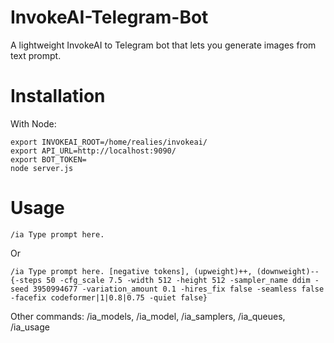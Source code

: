 # InvokeAI-Telegram-Bot

A lightweight InvokeAI to Telegram bot that lets you generate images from text prompt.

# Installation

With Node:
```
export INVOKEAI_ROOT=/home/realies/invokeai/
export API_URL=http://localhost:9090/
export BOT_TOKEN=
node server.js
```

# Usage
```
/ia Type prompt here.
```

Or

```
/ia Type prompt here. [negative tokens], (upweight)++, (downweight)-- {-steps 50 -cfg_scale 7.5 -width 512 -height 512 -sampler_name ddim -seed 3950994677 -variation_amount 0.1 -hires_fix false -seamless false -facefix codeformer|1|0.8|0.75 -quiet false}
```

Other commands: /ia_models, /ia_model, /ia_samplers, /ia_queues, /ia_usage
